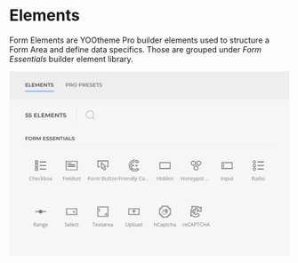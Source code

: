 # Elements

Form Elements are YOOtheme Pro builder elements used to structure a Form Area and define data specifics. Those are grouped under _Form Essentials_ builder element library.

![Form Fields](./assets/form-fields.webp)

<!--@include: ./_partials/element-button.md-->
<!--@include: ./_partials/element-input.md-->
<!--@include: ./_partials/element-textarea.md-->
<!--@include: ./_partials/element-range.md-->
<!--@include: ./_partials/element-select.md-->
<!--@include: ./_partials/element-checkbox.md-->
<!--@include: ./_partials/element-radio.md-->
<!--@include: ./_partials/element-upload.md-->
<!--@include: ./_partials/element-hidden.md-->
<!--@include: ./_partials/element-fieldset.md-->
